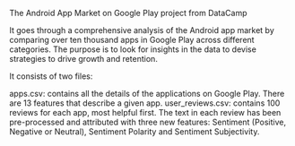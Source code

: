 The Android App Market on Google Play project from DataCamp

It goes through a comprehensive analysis of the Android app market by comparing over ten thousand apps in Google Play across different categories. 
The purpose is to look for insights in the data to devise strategies to drive growth and retention.

It consists of two files:

apps.csv: contains all the details of the applications on Google Play. There are 13 features that describe a given app.
user_reviews.csv: contains 100 reviews for each app, most helpful first. The text in each review has been pre-processed and attributed with three new features: Sentiment (Positive, Negative or Neutral), Sentiment Polarity and Sentiment Subjectivity.
